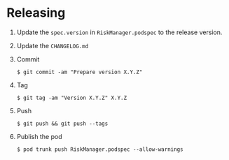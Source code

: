 # Releasing

1. Update the `spec.version` in `RiskManager.podspec` to the release version.

2. Update the `CHANGELOG.md`

3. Commit

   ```
   $ git commit -am "Prepare version X.Y.Z"
   ```

5. Tag

   ```
   $ git tag -am "Version X.Y.Z" X.Y.Z
   ```

6. Push

   ```
   $ git push && git push --tags
   ```

7. Publish the pod

   ```
   $ pod trunk push RiskManager.podspec --allow-warnings
   ```
